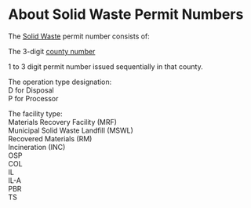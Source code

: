 # About Solid Waste Permit Numbers

The [Solid Waste](https://map.georgia.org/localsite/map/#show=solidwaste&state=GA&cat=Operating) permit number consists of:

The 3-digit [county number](https://github.com/GeorgiaMap/recycling/blob/main/georgia/data/counties/SolidWasteCounties.csv)

1 to 3 digit permit number issued sequentially in that county.

The operation type designation:  
D for Disposal  
P for Processor  

The facility type:  
Materials Recovery Facility (MRF)  
Municipal Solid Waste Landfill (MSWL)  
Recovered Materials (RM)  
Incineration (INC)  
OSP  
COL  
IL  
IL-A  
PBR  
TS  